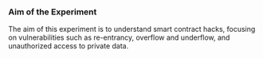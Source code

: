 ### Aim of the Experiment
<p> 
The aim of this experiment is to understand smart contract hacks, focusing on vulnerabilities such as re-entrancy, overflow and underflow, and unauthorized access to private data.